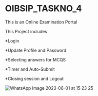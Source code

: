 # OIBSIP_TASKNO_4
This is an Online Examination Portal

This Project includes

*Login
  
*Update Profile and Password

*Selecting answers for MCQS

*Timer and Auto-Submit

*Closing session and Logout

![WhatsApp Image 2023-06-01 at 15 23 25](https://github.com/SreeVarshith/OIBSIP_TASKNO_4/assets/95604448/64c2fbff-66bf-47e0-9035-d51362760122)

